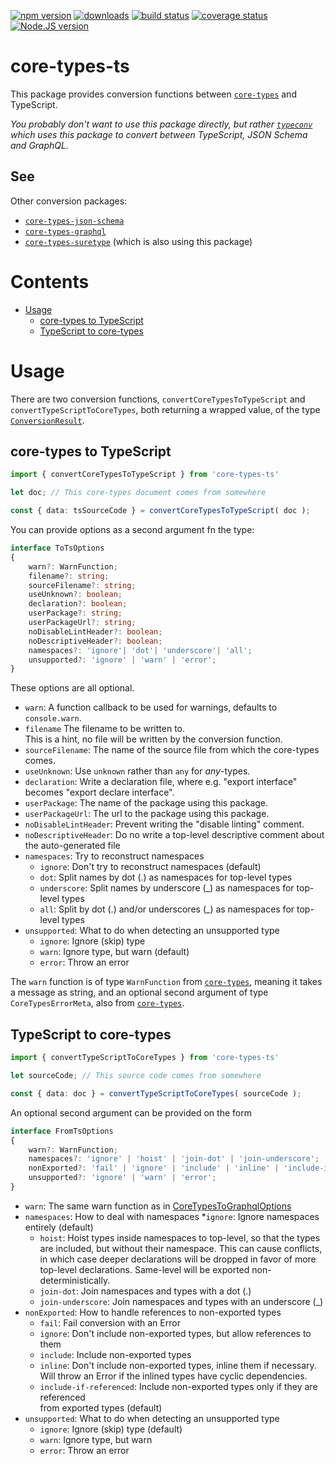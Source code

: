 [![npm version][npm-image]][npm-url]
[![downloads][downloads-image]][npm-url]
[![build status][build-image]][build-url]
[![coverage status][coverage-image]][coverage-url]
[![Node.JS version][node-version]][node-url]


# core-types-ts

This package provides conversion functions between [`core-types`][core-types-github-url] and TypeScript.

*You probably don't want to use this package directly, but rather [`typeconv`][typeconv-github-url] which uses this package to convert between TypeScript, JSON Schema and GraphQL.*


## See

Other conversion packages:
 * [`core-types-json-schema`][core-types-json-schema-github-url]
 * [`core-types-graphql`][core-types-graphql-github-url]
 * [`core-types-suretype`][core-types-suretype-github-url] (which is also using this package)


# Contents

 * [Usage](#usage)
   * [core-types to TypeScript](#core-types-to-typescript)
   * [TypeScript to core-types](#typescript-to-core-types)


# Usage

There are two conversion functions, `convertCoreTypesToTypeScript` and `convertTypeScriptToCoreTypes`, both returning a wrapped value, of the type [`ConversionResult`](https://github.com/grantila/core-types#conversion).


## core-types to TypeScript

```ts
import { convertCoreTypesToTypeScript } from 'core-types-ts'

let doc; // This core-types document comes from somewhere

const { data: tsSourceCode } = convertCoreTypesToTypeScript( doc );
```

You can provide options as a second argument fn the type:

```ts
interface ToTsOptions
{
	warn?: WarnFunction;
	filename?: string;
	sourceFilename?: string;
	useUnknown?: boolean;
	declaration?: boolean;
	userPackage?: string;
	userPackageUrl?: string;
	noDisableLintHeader?: boolean;
	noDescriptiveHeader?: boolean;
	namespaces?: 'ignore'| 'dot'| 'underscore'| 'all';
	unsupported?: 'ignore' | 'warn' | 'error';
}
```

These options are all optional.

 * `warn`: A function callback to be used for warnings, defaults to `console.warn`.
 * `filename` The filename to be written to.<br />This is a hint, no file will be written by the conversion function.
 * `sourceFilename`: The name of the source file from which the core-types comes.
 * `useUnknown`: Use `unknown` rather than `any` for *any*-types.
 * `declaration`: Write a declaration file, where e.g. "export interface" becomes "export declare interface".
 * `userPackage`: The name of the package using this package.
 * `userPackageUrl`: The url to the package using this package.
 * `noDisableLintHeader`: Prevent writing the "disable linting" comment.
 * `noDescriptiveHeader`: Do no write a top-level descriptive comment about the auto-generated file
 * `namespaces`: Try to reconstruct namespaces
   * `ignore`: Don't try to reconstruct namespaces (default)
   * `dot`: Split names by dot (.) as namespaces for top-level types
   * `underscore`: Split names by underscore (_) as namespaces for top-level types
   * `all`: Split by dot (.) and/or underscores (_) as namespaces for top-level types
 * `unsupported`: What to do when detecting an unsupported type
   * `ignore`: Ignore (skip) type
   * `warn`: Ignore type, but warn (default)
   * `error`: Throw an error

The `warn` function is of type `WarnFunction` from [`core-types`][core-types-github-url], meaning it takes a message as string, and an optional second argument of type `CoreTypesErrorMeta`, also from [`core-types`][core-types-github-url].


## TypeScript to core-types

```ts
import { convertTypeScriptToCoreTypes } from 'core-types-ts'

let sourceCode; // This source code comes from somewhere

const { data: doc } = convertTypeScriptToCoreTypes( sourceCode );
```

An optional second argument can be provided on the form

```ts
interface FromTsOptions
{
	warn?: WarnFunction;
	namespaces?: 'ignore' | 'hoist' | 'join-dot' | 'join-underscore';
	nonExported?: 'fail' | 'ignore' | 'include' | 'inline' | 'include-if-referenced';
	unsupported?: 'ignore' | 'warn' | 'error';
}
```

 * `warn`: The same warn function as in [CoreTypesToGraphqlOptions](#core-types-to-graphql)
 * `namespaces`: How to deal with namespaces
   *`ignore`: Ignore namespaces entirely (default)
   * `hoist`: Hoist types inside namespaces to top-level, so that the types are included, but without their namespace. This can cause conflicts, in which case deeper declarations will be dropped in favor of more top-level declarations. Same-level will be exported non-deterministically.
   * `join-dot`: Join namespaces and types with a dot (.)
   * `join-underscore`: Join namespaces and types with an underscore (_)
 * `nonExported`: How to handle references to non-exported types
   * `fail`: Fail conversion with an Error
   * `ignore`: Don't include non-exported types, but allow references to them
   * `include`: Include non-exported types
   * `inline`: Don't include non-exported types, inline them if necessary.<br/>Will throw an Error if the inlined types have cyclic dependencies.
   * `include-if-referenced`: Include non-exported types only if they are referenced<br/>from exported types (default)
 * `unsupported`: What to do when detecting an unsupported type
   * `ignore`: Ignore (skip) type (default)
   * `warn`: Ignore type, but warn
   * `error`: Throw an error


[npm-image]: https://img.shields.io/npm/v/core-types-ts.svg
[npm-url]: https://npmjs.org/package/core-types-ts
[downloads-image]: https://img.shields.io/npm/dm/core-types-ts.svg
[build-image]: https://img.shields.io/github/actions/workflow/status/grantila/core-types-ts/master.yml?branch=master
[build-url]: https://github.com/grantila/core-types-ts/actions?query=workflow%3AMaster
[coverage-image]: https://coveralls.io/repos/github/grantila/core-types-ts/badge.svg?branch=master
[coverage-url]: https://coveralls.io/github/grantila/core-types-ts?branch=master
[node-version]: https://img.shields.io/node/v/core-types-ts
[node-url]: https://nodejs.org/en/

[typeconv-github-url]: https://github.com/grantila/typeconv
[core-types-github-url]: https://github.com/grantila/core-types
[core-types-graphql-github-url]: https://github.com/grantila/core-types-graphql
[core-types-json-schema-github-url]: https://github.com/grantila/core-types-json-schema
[core-types-suretype-github-url]: https://github.com/grantila/core-types-suretype
